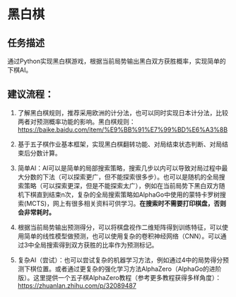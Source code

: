 # 黑白棋

## 任务描述

通过Python实现黑白棋游戏，根据当前局势输出黑白双方获胜概率，实现简单的下棋AI。

## 建议流程：

1. 了解黑白棋规则，推荐采用欧洲的计分法，也可以同时实现日本计分法，比较两者对预测概率功能的影响。黑白棋规则：https://baike.baidu.com/item/%E9%BB%91%E7%99%BD%E6%A3%8B

2. 基于五子棋作业基本框架，实现黑白棋翻转功能、对局结束状态判断、对局结束后分数计算。

3. 简单AI：AI可以是简单的局部搜索策略，搜索几步以内可以导致对局过程中最大分数的下法（可以探索更广，但不能探索很多步）。也可以是随机的全局搜索策略（可以探索更深，但是不能探索太广），例如在当前局势下黑白双方随机下棋直到结束n次，复杂的全局搜索策略如AlphaGo中使用的蒙特卡罗树搜索(MCTS)，网上有很多相关资料可供学习。**在搜索时不需要打印棋盘，否则会非常耗时。**

4. 根据当前局势输出预测得分，可以将棋盘视作二维矩阵得到训练特征，可以使用简单的线性模型做预测，也可以使用复杂的卷积神经网络（CNN）。可以通过3中全局搜索得到双方获胜的比率作为预测标记。

5. 复杂AI（尝试）：也可以尝试复杂的机器学习方法，例如通过4中的局势得分预测下棋位置。或者通过更复杂的强化学习方法AlphaZero（AlphaGo的进阶版）。这里提供一个五子棋AlphaZero教程（参考更多教程获得多样角度）：https://zhuanlan.zhihu.com/p/32089487

